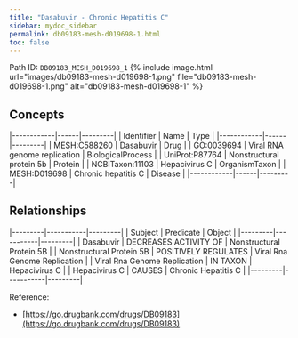 ```yaml
---
title: "Dasabuvir - Chronic Hepatitis C"
sidebar: mydoc_sidebar
permalink: db09183-mesh-d019698-1.html
toc: false 
---
```



Path ID: `DB09183_MESH_D019698_1`
{% include image.html url="images/db09183-mesh-d019698-1.png" file="db09183-mesh-d019698-1.png" alt="db09183-mesh-d019698-1" %}

## Concepts

|------------|------|---------|
| Identifier | Name | Type    |
|------------|------|---------|
| MESH:C588260 | Dasabuvir | Drug |
| GO:0039694 | Viral RNA genome replication | BiologicalProcess |
| UniProt:P87764 | Nonstructural protein 5b | Protein |
| NCBITaxon:11103 | Hepacivirus C | OrganismTaxon |
| MESH:D019698 | Chronic hepatitis C | Disease |
|------------|------|---------|

## Relationships

|---------|-----------|---------|
| Subject | Predicate | Object  |
|---------|-----------|---------|
| Dasabuvir | DECREASES ACTIVITY OF | Nonstructural Protein 5B |
| Nonstructural Protein 5B | POSITIVELY REGULATES | Viral Rna Genome Replication |
| Viral Rna Genome Replication | IN TAXON | Hepacivirus C |
| Hepacivirus C | CAUSES | Chronic Hepatitis C |
|---------|-----------|---------|

Reference: 
  - [https://go.drugbank.com/drugs/DB09183](https://go.drugbank.com/drugs/DB09183)

